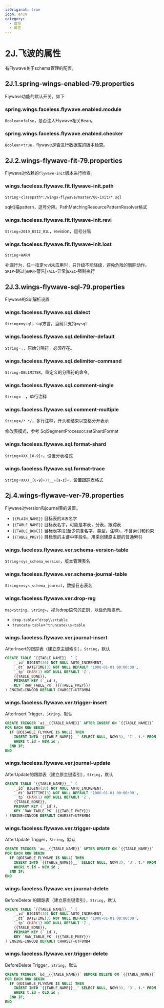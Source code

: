 ```yaml
---
isOriginal: true
icon: enum
category:
  - 虚空
  - 属性
---
```


# 2J.飞波的属性

有Flywave关于schema管理的配置。

## 2J.1.spring-wings-enabled-79.properties

Flywave功能的默认开关，如下

### spring.wings.faceless.flywave.enabled.module

`Boolean`=`false`，是否注入Flywave相关Bean。

### spring.wings.faceless.flywave.enabled.checker

`Boolean`=`true`，flywave是否进行数据库的版本检查。

## 2J.2.wings-flywave-fit-79.properties

Flywave对依赖的`flywave-init`版本进行检查。

### wings.faceless.flywave.fit.flywave-init.path

`String`=`classpath*:/wings-flywave/master/00-init/*.sql`

sql扫描pattern，逗号分隔。PathMatchingResourcePatternResolver格式

### wings.faceless.flywave.fit.flywave-init.revi

`String`=`2019_0512_01L`，revision，逗号分隔

### wings.faceless.flywave.fit.flywave-init.lost

`String`=`WARN`

补漏行为，任一指定revi未应用时，只升级不能降级，避免危险的删除动作。
`SKIP`-跳过|`WARN`-警告|`FAIL`-异常|`EXEC`-强制执行

## 2J.3.wings-flywave-sql-79.properties

Flywave的Sql解析设置

### wings.faceless.flywave.sql.dialect

`String`=`mysql`，sql方言，当前只支持`mysql`

### wings.faceless.flywave.sql.delimiter-default

`String`=`;`，原始分隔符，必须存在。

### wings.faceless.flywave.sql.delimiter-command

`String`=`DELIMITER`，重定义的分隔符的命令。

### wings.faceless.flywave.sql.comment-single

`String`=`--`，单行注释

### wings.faceless.flywave.sql.comment-multiple

`String`=`/* */`，多行注释，开头和结束以空格分开表示

修改表模式，参考 SqlSegmentProcessor.setShardFormat

### wings.faceless.flywave.sql.format-shard

`String`=`XXX_[0-9]+`，设置分表格式

### wings.faceless.flywave.sql.format-trace

`String`=`XXX(_[0-9]+)?__+[a-z]+`，设置跟踪表格式

## 2j.4.wings-flywave-ver-79.properties

Flywave对version和journal表的设置。

* `{{PLAIN_NAME}}` 目标表的`本表`名字
* `{{TABLE_NAME}}` 目标表名字，可能是本表，分表，跟踪表
* `{{TABLE_BONE}}` 目标表字段(至少包含名字，类型，注释)，不含索引和约束
* `{{TABLE_PKEY}}` 目标表的主键中字段名，用来创建原主键的普通索引

### wings.faceless.flywave.ver.schema-version-table

`String`=`sys_schema_version`，版本管理表名

### wings.faceless.flywave.ver.schema-journal-table

`String`=`=sys_schema_journal`，数据日志表名

### wings.faceless.flywave.ver.drop-reg

`Map<String, String>`，视为drop语句的正则，以做危险提示。

* `drop-table`=`^drop\\s+table`
* `truncate-table`=`^truncate\\s+table`

### wings.faceless.flywave.ver.journal-insert

AfterInsert的跟踪表（建立原主键索引），`String`，默认

```sql
CREATE TABLE `{{TABLE_NAME}}__` (
    `_id` BIGINT(20) NOT NULL AUTO_INCREMENT,
    `_dt` DATETIME(3) NOT NULL DEFAULT '1000-01-01 00:00:00',
    `_tp` CHAR(1) NOT NULL DEFAULT 'Z',
    {{TABLE_BONE}},
    PRIMARY KEY (`_id`),
    KEY `RAW_TABLE_PK` ({{TABLE_PKEY}})
) ENGINE=INNODB DEFAULT CHARSET=UTF8MB4
```

### wings.faceless.flywave.ver.trigger-insert

AfterInsert Trigger，`String`，默认

```sql
CREATE TRIGGER `ai__{{TABLE_NAME}}` AFTER INSERT ON `{{TABLE_NAME}}`
FOR EACH ROW BEGIN
  IF (@DISABLE_FLYWAVE IS NULL) THEN 
    INSERT INTO `{{TABLE_NAME}}__` SELECT NULL, NOW(3), 'C', t.* FROM `{{TABLE_NAME}}` t
    WHERE t.id = NEW.id ;
  END IF; 
END
```

### wings.faceless.flywave.ver.journal-update

AfterUpdate的跟踪表（建立原主键索引），`String`，默认

```sql
CREATE TABLE `{{TABLE_NAME}}__` (
    `_id` BIGINT(20) NOT NULL AUTO_INCREMENT,
    `_dt` DATETIME(3) NOT NULL DEFAULT '1000-01-01 00:00:00',
    `_tp` CHAR(1) NOT NULL DEFAULT 'Z',
    {{TABLE_BONE}},
    PRIMARY KEY (`_id`),
    KEY `RAW_TABLE_PK` ({{TABLE_PKEY}})
) ENGINE=INNODB DEFAULT CHARSET=UTF8MB4
```

### wings.faceless.flywave.ver.trigger-update

AfterUpdate Trigger，`String`，默认

```sql
CREATE TRIGGER `au__{{TABLE_NAME}}` AFTER UPDATE ON `{{TABLE_NAME}}`
FOR EACH ROW BEGIN
  IF (@DISABLE_FLYWAVE IS NULL) THEN 
    INSERT INTO `{{TABLE_NAME}}__` SELECT NULL, NOW(3), 'U', t.* FROM `{{TABLE_NAME}}` t
    WHERE t.id = NEW.id ;
  END IF; 
END
```

### wings.faceless.flywave.ver.journal-delete

BeforeDelete 的跟踪表（建立原主键索引），`String`，默认

```sql
CREATE TABLE `{{TABLE_NAME}}__` (
    `_id` BIGINT(20) NOT NULL AUTO_INCREMENT,
    `_dt` DATETIME(3) NOT NULL DEFAULT '1000-01-01 00:00:00',
    `_tp` CHAR(1) NOT NULL DEFAULT 'Z',
    {{TABLE_BONE}},
    PRIMARY KEY (`_id`),
    KEY `RAW_TABLE_PK` ({{TABLE_PKEY}})
) ENGINE=INNODB DEFAULT CHARSET=UTF8MB4
```

### wings.faceless.flywave.ver.trigger-delete

BeforeDelete Trigger，`String`，默认

```sql
CREATE TRIGGER `bd__{{TABLE_NAME}}` BEFORE DELETE ON `{{TABLE_NAME}}`
FOR EACH ROW BEGIN
  IF (@DISABLE_FLYWAVE IS NULL) THEN 
    INSERT INTO `{{TABLE_NAME}}__` SELECT NULL, NOW(3), 'D', t.* FROM `{{TABLE_NAME}}` t
    WHERE t.id = OLD.id ;
  END IF; 
END
```

